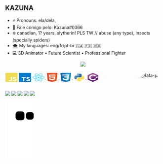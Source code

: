 ## KAZUNA
- ⚡ Pronouns: ela/dela, 
- 🌺 Fale comigo pelo: Kazuna#0366
- ❄️ canadian, 1? years, slytherin! PLS TW // abuse (any type), insects (specially spiders)
- 🌨️ My languages: eng/fr/pt-br 🇨🇦 🇫🇷 🇧🇷
- 💻 3D Animator • Future Scientist • Professional Fighter

<div align="center">
  <a href="https://github.com/Kazezinha">
  <img height="180em" src="https://github-readme-stats.vercel.app/api/top-langs/?username=Kazezinha&layout=compact&langs_count=7&theme=dracula"/>
</div>
  
  <div style="display: inline_block"><br>
  <img align="center" alt="Rafa-Js" height="30" width="40" src="https://raw.githubusercontent.com/devicons/devicon/master/icons/javascript/javascript-plain.svg">
  <img align="center" alt="Rafa-Ts" height="30" width="40" src="https://raw.githubusercontent.com/devicons/devicon/master/icons/typescript/typescript-plain.svg">
  <img align="center" alt="Rafa-React" height="30" width="40" src="https://raw.githubusercontent.com/devicons/devicon/master/icons/react/react-original.svg">
  <img align="center" alt="Rafa-HTML" height="30" width="40" src="https://raw.githubusercontent.com/devicons/devicon/master/icons/html5/html5-original.svg">
  <img align="center" alt="Rafa-CSS" height="30" width="40" src="https://raw.githubusercontent.com/devicons/devicon/master/icons/css3/css3-original.svg">
  <img align="center" alt="Rafa-Python" height="30" width="40" src="https://raw.githubusercontent.com/devicons/devicon/master/icons/python/python-original.svg">
  <img align="center" alt="Rafa-Csharp" height="30" width="40" src="https://raw.githubusercontent.com/devicons/devicon/master/icons/csharp/csharp-original.svg">
  <img align="right" alt="Rafa-pic" height="150" style="border-radius:50px;" src="https://cdn.discordapp.com/attachments/877074155604959243/894369348670595123/Screenshot_9477.png">
</div>
  
##
  
<div>
  <a href="https://www.youtube.com/channel/UClhOfQEkDIlwIkH8Qw565ew" target="_blank"><img src="https://img.shields.io/badge/YouTube-FF0000?style=for-the-badge&logo=youtube&logoColor=white" target="_blank"></a>
 <a href="https://discord.gg/WWCSnp3Z" target="_blank"><img src="https://img.shields.io/badge/Discord-7289DA?style=for-the-badge&logo=discord&logoColor=white" target="_blank"></a> 
  <a href = "mailto:blacklifehorror@gmail.com"><img src="https://img.shields.io/badge/-Gmail-%23333?style=for-the-badge&logo=gmail&logoColor=white" target="_blank"></a>
  <a href = "https://www.netflix.com"><img src="https://img.shields.io/badge/Netflix-E50914?style=for-the-badge&logo=netflix&logoColor=white"
    target="_blank"></a>
  <a href = "https://www.reddit.com/user/Yanderizinha"><img src="https://aleen42.github.io/badges/src/reddit.svg"
                                                                    target="_blank"></a>
</div>
  
![Snake animation](https://github.com/rafaballerini/rafaballerini/blob/output/github-contribution-grid-snake.svg)
 
</div>
